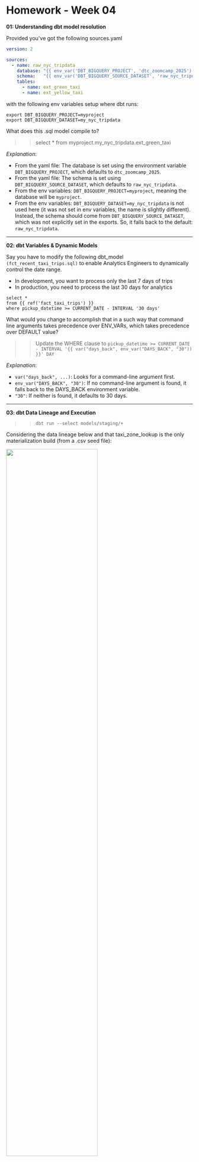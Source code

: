 # Homework - Week 04

**01: Understanding dbt model resolution**


Provided you've got the following sources.yaml

```yaml
version: 2

sources:
  - name: raw_nyc_tripdata
    database: "{{ env_var('DBT_BIGQUERY_PROJECT', 'dtc_zoomcamp_2025') }}"
    schema:   "{{ env_var('DBT_BIGQUERY_SOURCE_DATASET', 'raw_nyc_tripdata') }}"
    tables:
      - name: ext_green_taxi
      - name: ext_yellow_taxi
```

with the following env variables setup where dbt runs:

````
export DBT_BIGQUERY_PROJECT=myproject
export DBT_BIGQUERY_DATASET=my_nyc_tripdata
````

What does this .sql model compile to?
>> select * from myproject.my_nyc_tripdata.ext_green_taxi


*Explanation*:

- From the yaml file: The database is set using the environment variable `DBT_BIGQUERY_PROJECT`, which defaults to `dtc_zoomcamp_2025`.
- From the yaml file: The schema is set using `DBT_BIGQUERY_SOURCE_DATASET`, which defaults to `raw_nyc_tripdata`.
- From the env variables: `DBT_BIGQUERY_PROJECT=myproject`, meaning the database will be `myproject`.
- From the env variables: `DBT_BIGQUERY_DATASET=my_nyc_tripdata` is not used here (it was not set in env variables, the name is slightly different). Instead, the schema should come from `DBT_BIGQUERY_SOURCE_DATASET`, which was not explicitly set in the exports. So, it falls back to the default: `raw_nyc_tripdata`.

---

**02: dbt Variables & Dynamic Models**

Say you have to modify the following dbt_model `(fct_recent_taxi_trips.sql)` to enable Analytics Engineers to dynamically control the date range.

- In development, you want to process only the last 7 days of trips
- In production, you need to process the last 30 days for analytics

````
select *
from {{ ref('fact_taxi_trips') }}
where pickup_datetime >= CURRENT_DATE - INTERVAL '30 days'
````
What would you change to accomplish that in a such way that command line arguments takes precedence over ENV_VARs, which takes precedence over DEFAULT value?

>> Update the WHERE clause to `pickup_datetime >= CURRENT_DATE - INTERVAL '{{ var("days_back", env_var("DAYS_BACK", "30")) }}' DAY`


*Explanation*:

- `var("days_back", ...)`: Looks for a command-line argument first.
- `env_var("DAYS_BACK", "30")`: If no command-line argument is found, it falls back to the DAYS_BACK environment variable.
- `"30"`: If neither is found, it defaults to 30 days.

----

**03: dbt Data Lineage and Execution**
>> `dbt run --select models/staging/+`

Considering the data lineage below and that taxi_zone_lookup is the only materialization build (from a .csv seed file):

<img src="data_lineage.png" width="70%">

Select the option that does NOT apply for materializing `fct_taxi_monthly_zone_revenue`:

*Explanation:*

✅ `dbt run`
Runs all models, so it applies for materializing fct_taxi_monthly_zone_revenue.

✅ `dbt run --select +models/core/dim_taxi_trips.sql+ --target prod`
The + before and after means it runs dim_taxi_trips and all its dependencies and dependents, which includes `fct_taxi_monthly_zone_revenue`.

✅ `dbt run --select +models/core/fct_taxi_monthly_zone_revenue.sql`
The + ensures dependencies `like dim_taxi_trips` are run, so this applies.

✅ `dbt run --select +models/core/`
Runs all models in core/, which includes `dim_taxi_trips` and `fct_taxi_monthly_zone_revenue`, so it applies.

❌ `dbt run --select models/staging/+`
This only runs staging models (`stg_green_tripdata`, `stg_yellow_tripdata`, etc.), not `fct_taxi_monthly_zone_revenue`.
Since `fct_taxi_monthly_zone_revenue` is in `core/`, this option does NOT apply.

---- 

**04: dbt Macros and Jinja**

Consider you're dealing with sensitive data (e.g.: [PII](https://en.wikipedia.org/wiki/Personal_data)), that is **only available to your team and very selected few individuals**, in the `raw layer` of your DWH (e.g: a specific BigQuery dataset or PostgreSQL schema), 

 - Among other things, you decide to obfuscate/masquerade that data through your staging models, and make it available in a different schema (a `staging layer`) for other Data/Analytics Engineers to explore

- And **optionally**, yet  another layer (`service layer`), where you'll build your dimension (`dim_`) and fact (`fct_`) tables (assuming the [Star Schema dimensional modeling](https://www.databricks.com/glossary/star-schema)) for Dashboarding and for Tech Product Owners/Managers

You decide to make a macro to wrap a logic around it:

```sql
{% macro resolve_schema_for(model_type) -%}

    {%- set target_env_var = 'DBT_BIGQUERY_TARGET_DATASET'  -%}
    {%- set stging_env_var = 'DBT_BIGQUERY_STAGING_DATASET' -%}

    {%- if model_type == 'core' -%} {{- env_var(target_env_var) -}}
    {%- else -%}                    {{- env_var(stging_env_var, env_var(target_env_var)) -}}
    {%- endif -%}

{%- endmacro %}
```

And use on your staging, dim_ and fact_ models as:
```sql
{{ config(
    schema=resolve_schema_for('core'),
) }}
```

That all being said, regarding macro above, **select all statements that are true to the models using it**:
- Setting a value for  `DBT_BIGQUERY_TARGET_DATASET` env var is mandatory, or it'll fail to compile
- Setting a value for `DBT_BIGQUERY_STAGING_DATASET` env var is mandatory, or it'll fail to compile
- When using `core`, it materializes in the dataset defined in `DBT_BIGQUERY_TARGET_DATASET`
- When using `stg`, it materializes in the dataset defined in `DBT_BIGQUERY_STAGING_DATASET`, or defaults to `DBT_BIGQUERY_TARGET_DATASET`
- When using `staging`, it materializes in the dataset defined in `DBT_BIGQUERY_STAGING_DATASET`, or defaults to `DBT_BIGQUERY_TARGET_DATASET`

-----

**05: Taxi Quarterly Revenue Growth**

**1. Create a new model `fct_taxi_trips_quarterly_revenue.sql`**

- First, we will go to dbt and edit the file `dm_monthly_zone_revenue` by adding new date formats, to help our calculations. Don't forget to add the `group by` at the end.

```sql
{{ config(materialized='table') }}

with trips_data as (
    select *,
        EXTRACT(YEAR FROM pickup_datetime) AS year,
        EXTRACT(QUARTER FROM pickup_datetime) AS quarter,
        EXTRACT(MONTH FROM pickup_datetime) AS month,
        CONCAT(EXTRACT(YEAR FROM pickup_datetime), '/Q', EXTRACT(QUARTER FROM pickup_datetime)) AS year_quarter 
        
    from {{ ref('fact_trips') }}
)
    select 
    -- Reveneue grouping 
    pickup_zone as revenue_zone,
    {{ dbt.date_trunc("month", "pickup_datetime") }} as revenue_month, 

    service_type, 

    -- Add new date components
    year,
    quarter,
    month,
    year_quarter,

    -- Revenue calculation 
    sum(fare_amount) as revenue_monthly_fare,
    sum(extra) as revenue_monthly_extra,
    sum(mta_tax) as revenue_monthly_mta_tax,
    sum(tip_amount) as revenue_monthly_tip_amount,
    sum(tolls_amount) as revenue_monthly_tolls_amount,
    sum(ehail_fee) as revenue_monthly_ehail_fee,
    sum(improvement_surcharge) as revenue_monthly_improvement_surcharge,
    sum(total_amount) as revenue_monthly_total_amount,

    -- Additional calculations
    count(tripid) as total_monthly_trips,
    avg(passenger_count) as avg_monthly_passenger_count,
    avg(trip_distance) as avg_monthly_trip_distance

    from trips_data
    group by 1,2,3, 4, 5, 6, 7 

```


- The, we will go to dbt, create a file `fct_taxi_trips_quarterly_revenue.sql` inside `models/core` directory.

- At the beginning of the file, set the materialization type:

``` sql
{{
    config(
        materialized='table'
    )
}}
```



- Since the existing model `dm_monthly_zone_revenue`already unifies and enriches the data, we will use it as a reference instead of staging models:

```sql
WITH quarterly_revenue AS (
    SELECT
        year,
        quarter,
        year_quarter,
        service_type,
        SUM(revenue_monthly_total_amount) AS total_revenue
    FROM {{ ref('dm_monthly_zone_revenue') }}
    GROUP BY 1, 2, 3, 4
),

```

**2. Compute the Quarterly Revenues for each year for based on `total_amount`**
**3. Compute the Quarterly YoY (Year-over-Year) revenue growth**

Append to the file `fct_taxi_trips_quarterly_revenue.sql`:


```sql
yoy_revenue AS (
    SELECT
        qr.year,
        qr.quarter,
        qr.year_quarter,
        qr.service_type,
        qr.total_revenue,
        LAG(qr.total_revenue) OVER (
            PARTITION BY qr.service_type, qr.quarter
            ORDER BY qr.year
        ) AS prev_year_revenue,
        ROUND(
            (qr.total_revenue - LAG(qr.total_revenue) OVER (
                PARTITION BY qr.service_type, qr.quarter
                ORDER BY qr.year
            )) / NULLIF(LAG(qr.total_revenue) OVER (
                PARTITION BY qr.service_type, qr.quarter
                ORDER BY qr.year
            ), 0) * 100, 2
        ) AS yoy_growth
    FROM quarterly_revenue qr
)

SELECT 
    year,
    quarter,
    year_quarter,
    service_type,
    total_revenue,         -- Aggregated revenue (correct comparison)
    prev_year_revenue,     -- Revenue from the same quarter in the previous year
    yoy_growth             -- Correct YoY Growth after aggregation
FROM yoy_revenue
```

Our lineage graph will look like this:

<img scr="lineage_q5.png" width="80%">

**Considering the YoY Growth in 2020, which were the yearly quarters with the best (or less worse) and worst results for green, and yellow:**

>> green: {best: 2020/Q1, worst: 2020/Q2}, yellow: {best: 2020/Q1, worst: 2020/Q2}

*Explanation*

Run in BigQuery:

```sql
SELECT yoy_growth, year, quarter, service_type, total_revenue, prev_year_revenue
FROM `peppy-plateau-447914-j6.dbt_gfonseca.fct_taxi_trips_quarterly_revenue` 
WHERE year=2020
ORDER BY yoy_growth DESC
LIMIT 10 

```

The result makes sense, considering we had COVID during the period.

----

**Question 6: P97/P95/P90 Taxi Monthly Fare**

1. Create a new model `fct_taxi_trips_monthly_fare_p95.sql`
2. Filter out invalid entries (`fare_amount > 0`, `trip_distance > 0`, and `payment_type_description in ('Cash', 'Credit Card')`)
3. Compute the **continous percentile** of `fare_amount` partitioning by service_type, year and and month

Now, what are the values of `p97`, `p95`, `p90` for Green Taxi and Yellow Taxi, in April 2020?

- green: {p97: 55.0, p95: 45.0, p90: 26.5}, yellow: {p97: 52.0, p95: 37.0, p90: 25.5}
- green: {p97: 55.0, p95: 45.0, p90: 26.5}, yellow: {p97: 31.5, p95: 25.5, p90: 19.0}
- green: {p97: 40.0, p95: 33.0, p90: 24.5}, yellow: {p97: 52.0, p95: 37.0, p90: 25.5}
- green: {p97: 40.0, p95: 33.0, p90: 24.5}, yellow: {p97: 31.5, p95: 25.5, p90: 19.0}
- green: {p97: 55.0, p95: 45.0, p90: 26.5}, yellow: {p97: 52.0, p95: 25.5, p90: 19.0}


### Question 7: Top #Nth longest P90 travel time Location for FHV

Prerequisites:
* Create a staging model for FHV Data (2019), and **DO NOT** add a deduplication step, just filter out the entries where `where dispatching_base_num is not null`
* Create a core model for FHV Data (`dim_fhv_trips.sql`) joining with `dim_zones`. Similar to what has been done [here](../../../04-analytics-engineering/taxi_rides_ny/models/core/fact_trips.sql)
* Add some new dimensions `year` (e.g.: 2019) and `month` (e.g.: 1, 2, ..., 12), based on `pickup_datetime`, to the core model to facilitate filtering for your queries

Now...
1. Create a new model `fct_fhv_monthly_zone_traveltime_p90.sql`
2. For each record in `dim_fhv_trips.sql`, compute the [timestamp_diff](https://cloud.google.com/bigquery/docs/reference/standard-sql/timestamp_functions#timestamp_diff) in seconds between dropoff_datetime and pickup_datetime - we'll call it `trip_duration` for this exercise
3. Compute the **continous** `p90` of `trip_duration` partitioning by year, month, pickup_location_id, and dropoff_location_id

For the Trips that **respectively** started from `Newark Airport`, `SoHo`, and `Yorkville East`, in November 2019, what are **dropoff_zones** with the 2nd longest p90 trip_duration ?

- LaGuardia Airport, Chinatown, Garment District
- LaGuardia Airport, Park Slope, Clinton East
- LaGuardia Airport, Saint Albans, Howard Beach
- LaGuardia Airport, Rosedale, Bath Beach
- LaGuardia Airport, Yorkville East, Greenpoint
